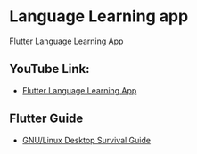 # Language Learning app

Flutter Language Learning App

## YouTube Link:

- [Flutter Language Learning App](https://youtu.be/lHYGhNtaNRg)

## Flutter Guide

- [GNU/Linux Desktop Survival
  Guide](https://survivor.togaware.com/gnulinux/flutter-sample-language-learning-app.html)
  
